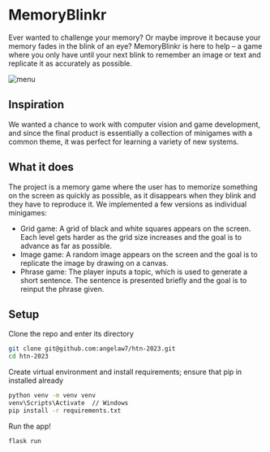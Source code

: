 # MemoryBlinkr
Ever wanted to challenge your memory? Or maybe improve it because your memory fades in the blink of an eye? MemoryBlinkr is here to help – a game where you only have until your next blink to remember an image or text and replicate it as accurately as possible.

![menu](https://github.com/angelaw7/MemoryBlinkr/assets/74735037/575a8374-b024-4223-babe-c5ba716dfa65)

## Inspiration
We wanted a chance to work with computer vision and game development, and since the final product is essentially a collection of minigames with a common theme, it was perfect for learning a variety of new systems.

## What it does
The project is a memory game where the user has to memorize something on the screen as quickly as possible, as it disappears when they blink and they have to reproduce it. We implemented a few versions as individual minigames:
- Grid game: A grid of black and white squares appears on the screen. Each level gets harder as the grid size increases and the goal is to advance as far as possible.
- Image game: A random image appears on the screen and the goal is to replicate the image by drawing on a canvas.
- Phrase game: The player inputs a topic, which is used to generate a short sentence. The sentence is presented briefly and the goal is to reinput the phrase given.

## Setup

Clone the repo and enter its directory
```bash
git clone git@github.com:angelaw7/htn-2023.git
cd htn-2023
```

Create virtual environment and install requirements; ensure that pip in installed already
```bash
python venv -m venv venv
venv\Scripts\Activate  // Windows
pip install -r requirements.txt
```

Run the app!
```bash
flask run
```
